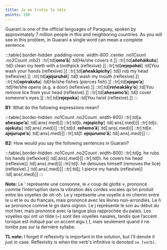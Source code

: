 ```yaml
---
title: Je me frotte la tête
points: 100
---
```


Guarani is one of the official languages of Paraguay, spoken by approximately 7 million people in this and neighboring countries. As you will see in this problem, in Guarani a single word can mean a complete sentence.

:::table{.border-hidden .padding-none .width-800 .center .no1Count .no2Count .mb2}
::tr[:td[**omo’ã**] :td[He/she covers it.]]
::tr[:td[**añehãikutu**] :td[I clean my teeth with a toothpick (reflexive).]]
::tr[:td[**rejepohéi**] :td[You wash your hands (reflexive).]]
::tr[:td[**añeakãpichy**] :td[I rub my head (reflexive).]]
::tr[:td[**ajejuruhéi**] :td[I wash my mouth (reflexive).]]
::tr[:td[**opirakutu**] :td[He/she fishes (pierces fish).]]
::tr[:td[**ojepe’a**] :td[He/she opens (e.g. a door) (reflexive).]]
::tr[:td[**reñeakãky’o**] :td[You remove lice from your head (reflexive).]]
::tr[:td[**ahesamo’ã**] :td[I cover someone's eyes.]]
::tr[:td[**rejepoka**] :td[You twist (reflexive).]]
:::

**B1:** What do the following expressions mean?

:::table{.border-hidden .no1Count .no2Count .width-800}
::tr[:td[a. **ahesape’a**] :td[:ans{.med}]]
::tr[:td[b. **rejepichy**] :td[:ans{.med}]]
::tr[:td[c. **ojekutu**] :td[:ans{.med}]]
::tr[:td[d. **reñemo’ã**] :td[:ans{.med}]]
::tr[:td[e. **ajejurupe’a**] :td[:ans{.med}]]
::tr[:td[f. **ojejurumo’ã**] :td[:ans{.med}]]
:::

**B2:** How would you say the following sentences in Guarani?

:::table{.border-hidden .no1Count .no2Count .width-800}
::tr[:td[g. he rubs his hands (reflexive)] :td[:ans{.med}]]
::tr[:td[h. he covers his head (reflexive)] :td[:ans{.med}]]
::tr[:td[i. he delouses himself (removes the lice) (reflexive).] :td[:ans{.med}]]
::tr[:td[j. I pierce my hands (reflexive)] :td[:ans{.med}]]
:::

**Note:** Le ’ représente une consonne, le « coup de glotte », prononcé comme l’interruption dans la vibration des cordes vocales qu’on produit entre les voyelles de oh-oh. Le y représente une voyelle à mi chemin entre le u et le ou du français, mais prononcé avec les lèvres non-arrondies. Le ñ se prononce
comme le gn dans oignon. Le j représente le son au début du mot hier, mais prononcé avec la langue
plus rapprochée du palais. Les voyelles qui ont un tilde (~) sont des voyelles nasales, tandis que l’accent
tonique est indiqué par un accent aigu ( ́), mais seulement quand il ne tombe pas sur la dernière syllabe.

**TL note:** I forget if reflexivity is important in the solution, but I'll denote it just in case. Reflexivity is when the verb's infinitive is denoted `se [verb]`. 